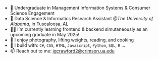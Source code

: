 
- 📖 Undergraduate in Management Information Systems & Consumer Science Engagement 
- 🔭 Data Science & Informatics Research Assistant *@The University of Alabama*, in Tuscaloosa, AL
- 👨‍💻 I’m currently learning frontend & backend simutaneously as an upcoming graduate in May 2025!
- 📸 I enjoy photography, lifting weights, reading, and cooking
- 🧰 I build with: ```C#```, ```CSS```, ```HTML```, ```Javascript```, ```Python```, ```SQL```, ```R``` ...
- 📫 Reach out to me: [jgcrawford2@crimson.ua.edu](jgcrawford2@crimson.ua.edu)
